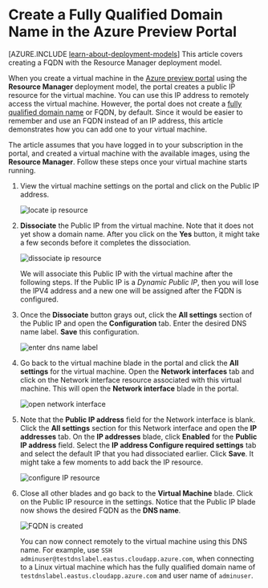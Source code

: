 <properties
   pageTitle="Create an FQDN for a VM in the Azure Management Portal | Windows Azure"
   description="Learn how to create a Fully Qualified Domain Name or FQDN for a Resource Manager based virtual machine in the Azure preview portal."
   services="virtual-machines"
   documentationCenter=""
   authors="dsk-2015"
   manager="timlt"
   editor="tysonn"
   tags="azure-resource-manager"/>

<tags
	ms.service="virtual-machines"
	ms.date="08/21/2015"
	wacn.date=""/>

# Create a Fully Qualified Domain Name in the Azure Preview Portal

<!-- deleted by customization
[AZURE.INCLUDE [learn-about-deployment-models](../includes/learn-about-deployment-models-rm-include.md)] classic deployment model.

-->
<!-- keep by customization: begin -->
[AZURE.INCLUDE [learn-about-deployment-models](../includes/learn-about-deployment-models-include.md)] This article covers creating a FQDN with the Resource Manager deployment model.
<!-- keep by customization: end -->

When you create a virtual machine in the [Azure preview portal](https://manage.windowsazure.cn) using the **Resource Manager** deployment model, the portal creates a public IP resource for the virtual machine. You can use this IP address to remotely access the virtual machine. However, the portal does not create a [fully qualified domain name](https://en.wikipedia.org/wiki/Fully_qualified_domain_name) or FQDN, by default. Since it would be easier to remember and use an FQDN instead of an IP address, this article demonstrates how you can add one to your virtual machine.

The article assumes that you have logged in to your subscription in the portal, and created a virtual machine with the available images, using the **Resource Manager**. Follow these steps once your virtual machine starts running.

1.  View the virtual machine settings on the portal and click on the Public IP address.

    ![locate ip resource](./media/virtual-machines-create-fqdn-on-portal/locatePublicIP.PNG)

2.  **Dissociate** the Public IP from the virtual machine. Note that it does not yet show a domain name. After you click on the **Yes** button, it might take a few seconds before it completes the dissociation.

    ![dissociate ip resource](./media/virtual-machines-create-fqdn-on-portal/dissociateIP.PNG)

    We will associate this Public IP with the virtual machine after the following steps. If the Public IP is a _Dynamic Public IP_, then you will lose the IPV4 address and a new one will be assigned after the FQDN is configured.

3.  Once the **Dissociate** button grays out, click the **All settings** section of the Public IP and open the **Configuration** tab. Enter the desired DNS name label. **Save** this configuration.

    ![enter dns name label](./media/virtual-machines-create-fqdn-on-portal/dnsNameLabel.PNG)

4.  Go back to the virtual machine blade in the portal and click the **All settings** for the virtual machine. Open the **Network interfaces** tab and click on the Network interface resource associated with this virtual machine. This will open the **Network interface** blade in the portal.

    ![open network interface](./media/virtual-machines-create-fqdn-on-portal/openNetworkInterface.PNG)

5.  Note that the **Public IP address** field for the Network interface is blank. Click the **All settings** section for this Network interface and open the **IP addresses** tab. On the **IP addresses** blade, click **Enabled** for the **Public IP address** field. Select the **IP address Configure required settings** tab and select the default IP that you had dissociated earlier. Click **Save**. It might take a few moments to add back the IP resource.

    ![configure IP resource](./media/virtual-machines-create-fqdn-on-portal/configureIP.PNG)

6.  Close all other blades and go back to the **Virtual Machine** blade. Click on the Public IP resource in the settings. Notice that the Public IP blade now shows the desired FQDN as the **DNS name**.

    ![FQDN is created](./media/virtual-machines-create-fqdn-on-portal/fqdnCreated.PNG)

    You can now connect remotely to the virtual machine using this DNS name. For example, use `SSH adminuser@testdnslabel.eastus.cloudapp.azure.com`, when connecting to a Linux virtual machine which has the fully qualified domain name of `testdnslabel.eastus.cloudapp.azure.com` and user name of `adminuser`.
